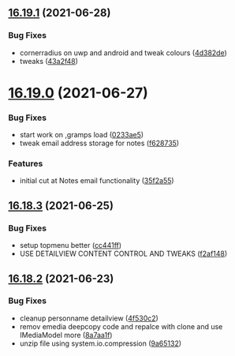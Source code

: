 ## [16.19.1](https://github.com/phandcock/GrampsView/compare/v16.19.0...v16.19.1) (2021-06-28)


### Bug Fixes

* cornerradius on uwp and android and tweak colours ([4d382de](https://github.com/phandcock/GrampsView/commit/4d382defcc8001ec48b45e5cebb53ebbdf6368e6))
* tweaks ([43a2f48](https://github.com/phandcock/GrampsView/commit/43a2f484427c0d4f9f696144a431718d1e663be2))



# [16.19.0](https://github.com/phandcock/GrampsView/compare/v16.18.3...v16.19.0) (2021-06-27)


### Bug Fixes

* start work on ,gramps load ([0233ae5](https://github.com/phandcock/GrampsView/commit/0233ae51203c1d715cfa939a71b27eab0e023c8f))
* tweak email address storage for notes ([f628735](https://github.com/phandcock/GrampsView/commit/f62873585576d22aba02b6be894a7c17d4e79125))


### Features

* initial cut at Notes email functionality ([35f2a55](https://github.com/phandcock/GrampsView/commit/35f2a5584edcacc68a0c66cf3d3334d40d1a8e97))



## [16.18.3](https://github.com/phandcock/GrampsView/compare/v16.18.2...v16.18.3) (2021-06-25)


### Bug Fixes

* setup topmenu better ([cc441ff](https://github.com/phandcock/GrampsView/commit/cc441ff87b3655aab53fe38242eea066ce289602))
* USE DETAILVIEW CONTENT CONTROL AND TWEAKS ([f2af148](https://github.com/phandcock/GrampsView/commit/f2af148bcb9b818ab0ac76da407b0d59284cc667))



## [16.18.2](https://github.com/phandcock/GrampsView/compare/v16.18.1...v16.18.2) (2021-06-23)


### Bug Fixes

* cleanup personname detailview ([4f530c2](https://github.com/phandcock/GrampsView/commit/4f530c2362a546fb00721cc4b81d7fe529802eda))
* remov emedia deepcopy code and repalce with clone and use IMediaModel more ([8a7aa1f](https://github.com/phandcock/GrampsView/commit/8a7aa1ffe041bebc4471ceef3a400bbf86dbab28))
* unzip file using system.io.compression ([9a65132](https://github.com/phandcock/GrampsView/commit/9a651322350a44b7d9f5e41aff950f346e06555f))



